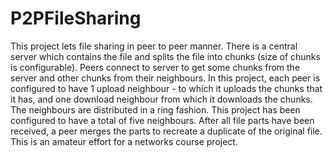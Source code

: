 # P2PFileSharing
This project lets file sharing in  peer to peer manner. 
There is a central server which contains the file and splits the file into chunks (size of chunks is configurable). Peers connect to server to get some chunks from the server and other chunks from their neighbours. 
In this project, each peer is configured to have 1 upload neighbour - to which it uploads the chunks that it has, and one download neighbour from which it downloads the chunks. The neighbours are distributed in a ring fashion.
This project has been configured to have a total of five neighbours.
After all file parts have been received, a peer merges the parts to recreate a duplicate of the original file.
This is an amateur effort for a networks course project.

